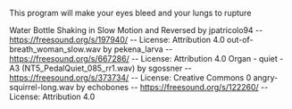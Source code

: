 This program will make your eyes bleed and your lungs to rupture

Water Bottle Shaking in Slow Motion and Reversed  by jpatricolo94 -- https://freesound.org/s/197940/ -- License: Attribution 4.0
out-of-breath_woman_slow.wav by pekena_larva -- https://freesound.org/s/667286/ -- License: Attribution 4.0
Organ - quiet - A3 (NT5_PedalQuiet_085_rr1.wav) by sgossner -- https://freesound.org/s/373734/ -- License: Creative Commons 0
angry-squirrel-long.wav by echobones -- https://freesound.org/s/122260/ -- License: Attribution 4.0